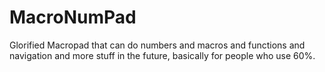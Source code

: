 # MacroNumPad
Glorified Macropad that can do numbers and macros and functions and navigation and more stuff in the future, basically for people who use 60%. 

